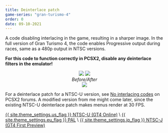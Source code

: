 ```yaml
---
title: Deinterlace patch
game-series: "gran-turismo-4"
order: 0
date: 09-10-2021
---
```


A code disabling interlacing in the game, resulting in a sharper image. In the full version of Gran Turismo 4,
the code enables Progressive output during races, same as a 480p output in NTSC versions.

**For this code to function correctly in PCSX2, disable any deinterlace filters in the emulator!**

<p class="mod-screenshot" align="center">
<a href="https://i.imgur.com/itja06U.jpg"><img src="https://i.imgur.com/itja06Ul.jpg"></a>
<a href="https://i.imgur.com/7fvfvkO.jpg"><img src="https://i.imgur.com/7fvfvkOl.jpg"></a><br>
<em>Before/After</em><br>
<a href="https://i.imgur.com/PxACN6l.png"><img src="https://i.imgur.com/PxACN6ll.png"></a>
</p>


For a deinterlace patch for a NTSC-U version, see [No interlacing codes](https://forums.pcsx2.net/Thread-No-interlacing-codes) on PCSX2 forums.
A modified version from me might come later, since the existing NTSC-U deinterlace patch makes menus render at 30 FPS.

<a href="https://github.com/CookiePLMonster/Console-Cheat-Codes/blob/master/PS2/Gran%20Turismo%204%20Online/Deinterlace/32A1C752_deinterlace.pnach" class="button" role="button" target="_blank">{{ site.theme_settings.us_flag }} NTSC-U (GT4 Online)</a> \\
<a href="https://github.com/CookiePLMonster/Console-Cheat-Codes/blob/master/PS2/Gran%20Turismo%204/Deinterlace/44A61C8F_deinterlace.pnach" class="button" role="button" target="_blank">{{ site.theme_settings.eu_flag }} PAL</a> \\
<a href="https://github.com/CookiePLMonster/Console-Cheat-Codes/blob/master/PS2/Gran%20Turismo%204%20First%20Preview/Deinterlace/E906EA37_deinterlace.pnach" class="button" role="button" target="_blank">{{ site.theme_settings.jp_flag }} NTSC-J (GT4 First Preview)</a>